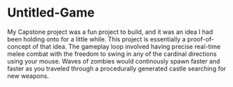 # Untitled-Game

My Capstone project was a fun project to build, and it was an idea I had been holding onto for a little while. 
This project is essentially a proof-of-concept of that idea. The gameplay loop involved having precise real-time melee combat with the freedom to swing in any 
of the cardinal directions using your mouse. Waves of zombies would continously spawn faster and faster as you traveled through a procedurally generated castle searching
for new weapons. 
